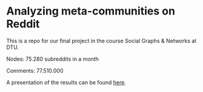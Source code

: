 # Analyzing meta-communities on Reddit

This is a repo for our final project in the course Social Graphs & Networks at DTU.

Nodes: 75.280 subreddits in a month

Comments: 77.510.000

A presentation of the results can be found [here](https://kaspernetterstroem.wixsite.com/socialgraphs).

